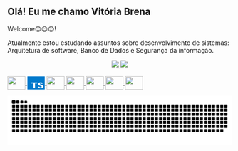 ## Olá! Eu me chamo Vitória Brena

Welcome😊😊😊!

Atualmente estou estudando assuntos sobre desenvolvimento de sistemas: Arquitetura de software, Banco de Dados e Segurança da informação.

<div align="center">
  <a href="https://github.com/brenavitoria18">
  <img height="180em" src="https://github-readme-stats.vercel.app/api?username=brenavitoria18&show_icons=true&theme=dark&include_all_commits=true&count_private=true"/>
  <img height="180em" src="https://github-readme-stats.vercel.app/api/top-langs/?username=brenavitoria18&layout=compact&langs_count=7&theme=dark"/>
</div>

  <div style="display: inline_block"><br>
    <img align="center" height="30" width="40" src="https://cdn.jsdelivr.net/gh/devicons/devicon/icons/javascript/javascript-plain.svg">
    <img align="center" height="30" width="40" src="https://raw.githubusercontent.com/devicons/devicon/master/icons/typescript/typescript-plain.svg">
    <img align="center" height="30" width="40" src="https://cdn.jsdelivr.net/gh/devicons/devicon/icons/html5/html5-plain-wordmark.svg">
    <img align="center" height="30" width="40" src="https://cdn.jsdelivr.net/gh/devicons/devicon/icons/css3/css3-plain-wordmark.svg">
    <img align="center" height="30" width="40" src="https://cdn.jsdelivr.net/gh/devicons/devicon/icons/laravel/laravel-plain-wordmark.svg">
    <img align="center" height="30" width="40" src="https://cdn.jsdelivr.net/gh/devicons/devicon/icons/mysql/mysql-original-wordmark.svg">
    <img align="center" height="30" width="40" src="https://cdn.jsdelivr.net/gh/devicons/devicon/icons/php/php-plain.svg">
  </div>

![Snake animation](https://github.com/brenavitoria18/brenavitoria18/blob/output/github-contribution-grid-snake.svg)
